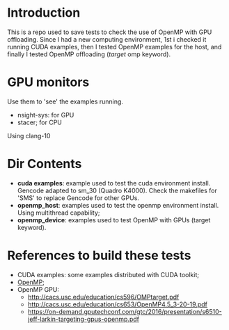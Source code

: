 # Introduction

This is a repo used to save tests to check the use of OpenMP with GPU offloading.
Since I had a new computing environment, 1st i checked it running CUDA examples,
then I tested OpenMP examples for the host, and finally I tested OpenMP offloading (*target* omp keyword).

# GPU monitors

Use them to 'see' the examples running.

- nsight-sys: for GPU
- stacer; for CPU

Using clang-10


# Dir Contents

 - **cuda examples**: example used to test the cuda environment install. Gencode adapted to sm_30 (Quadro K4000). Check the makefiles for 'SMS' to replace Gencode for other GPUs.
 - **openmp_host**: examples used to test the openmp environment install. Using multithread capability;
- **openmp_device**: examples used to test OpenMP with GPUs (target keyword).

# References to build these tests

 - CUDA examples: some examples distributed with CUDA toolkit;
 - [OpenMP](https://wrf.ecse.rpi.edu/wiki/ParallelComputingSpring2014/openmp/people.sc.fsu.edu/openmp/openmp.html);
 - OpenMP GPU:
    - http://cacs.usc.edu/education/cs596/OMPtarget.pdf
    - http://cacs.usc.edu/education/cs653/OpenMP4.5_3-20-19.pdf
    - https://on-demand.gputechconf.com/gtc/2016/presentation/s6510-jeff-larkin-targeting-gpus-openmp.pdf
